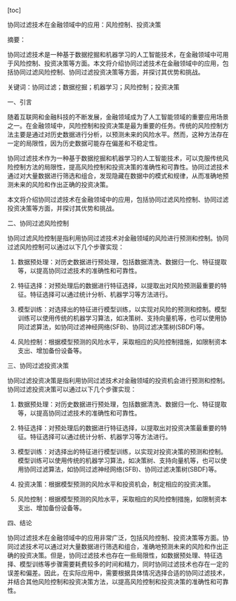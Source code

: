 
[toc]                    
                
                
协同过滤技术在金融领域中的应用：风险控制、投资决策

摘要：

协同过滤技术是一种基于数据挖掘和机器学习的人工智能技术，在金融领域中可用于风险控制、投资决策等方面。本文将介绍协同过滤技术在金融领域中的应用，包括协同过滤风险控制、协同过滤投资决策等方面，并探讨其优势和挑战。

关键词：协同过滤；数据挖掘；机器学习；风险控制；投资决策

一、引言

随着互联网和金融科技的不断发展，金融领域成为了人工智能领域的重要应用场景之一。在金融领域中，风险控制和投资决策是最为重要的任务。传统的风险控制方法主要是通过对历史数据进行分析，以预测未来的风险水平。然而，这种方法存在一定的局限性，因为历史数据可能存在偏差和不稳定性。

协同过滤技术作为一种基于数据挖掘和机器学习的人工智能技术，可以克服传统风险控制方法的局限性，提高风险控制和投资决策的准确性和可靠性。协同过滤技术通过对大量数据进行筛选和组合，发现隐藏在数据中的模式和规律，从而准确地预测未来的风险和作出正确的投资决策。

本文将介绍协同过滤技术在金融领域中的应用，包括协同过滤风险控制、协同过滤投资决策等方面，并探讨其优势和挑战。

二、协同过滤风险控制

协同过滤风险控制是指利用协同过滤技术对金融领域的风险进行预测和控制。协同过滤风险控制可以通过以下几个步骤实现：

1. 数据预处理：对历史数据进行预处理，包括数据清洗、数据归一化、特征提取等，以提高协同过滤技术的准确性和可靠性。

2. 特征选择：对预处理后的数据进行特征选择，以提取出对风险预测最重要的特征。特征选择可以通过统计分析、机器学习等方法进行。

3. 模型训练：对选择出的特征进行模型训练，以实现对风险的预测和控制。模型训练可以使用传统的机器学习算法，如决策树、支持向量机等，也可以使用协同过滤算法，如协同过滤神经网络(SFB)、协同过滤决策树(SBDF)等。

4. 风险控制：根据模型预测的风险水平，采取相应的风险控制措施，如限制资本支出、增加备份设备等。

三、协同过滤投资决策

协同过滤投资决策是指利用协同过滤技术对金融领域的投资机会进行预测和控制。协同过滤投资决策可以通过以下几个步骤实现：

1. 数据预处理：对历史数据进行预处理，包括数据清洗、数据归一化、特征提取等，以提高协同过滤技术的准确性和可靠性。

2. 特征选择：对预处理后的数据进行特征选择，以提取出对投资决策最重要的特征。特征选择可以通过统计分析、机器学习等方法进行。

3. 模型训练：对选择出的特征进行模型训练，以实现对投资决策的预测和控制。模型训练可以使用传统的机器学习算法，如决策树、支持向量机等，也可以使用协同过滤算法，如协同过滤神经网络(SFB)、协同过滤决策树(SBDF)等。

4. 投资决策：根据模型预测的风险水平和投资机会，制定相应的投资决策。

5. 风险控制：根据模型预测的风险水平，采取相应的风险控制措施，如限制资本支出、增加备份设备等。

四、结论

协同过滤技术在金融领域中的应用非常广泛，包括风险控制、投资决策等方面。协同过滤技术可以通过对大量数据进行筛选和组合，准确地预测未来的风险和作出正确的投资决策。但是，协同过滤技术也存在一些局限性，如数据预处理、特征选择、模型训练等步骤需要耗费较多的时间和精力，同时协同过滤技术也存在一定的误差和偏差。因此，在实际应用中，需要根据具体情况选择合适的协同过滤技术，并结合其他风险控制和投资决策方法，以提高风险控制和投资决策的准确性和可靠性。

